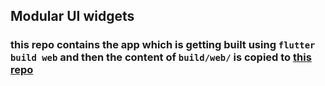 ## Modular UI widgets 

### this repo contains the app which is getting built using `flutter build web` and then the content of `build/web/` is copied to [this repo](https://github.com/opxica/hosted-modularui-widgets)
